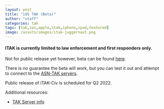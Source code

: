 ```yaml
---
layout: post
title: "iOS TAK (Beta)"
author: "staff"
categories: tak
tags: [tak,ios,apple,itak,iphone,ipad,featured]
image: /assets/images/itak-juggernaut.png
---
```


#### ITAK is currently limited to law enforcement and first responders only.
Not for public release yet however, beta can be found [here](https://testflight.apple.com/join/tSqpq4EI).

There is no guarantee the beta will work, but you can test it out and attempt to connect to the [ASN-TAK servers](servers).

Public release of iTAK-Civ is scheduled for Q2 2022.

Additional resources:
* [TAK Server info](servers)
